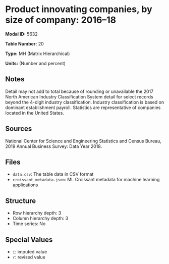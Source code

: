# Product innovating companies, by size of company: 2016&#8211;18

**Modal ID:** 5632

**Table Number:** 20

**Type:** MH (Matrix Hierarchical)

**Units:** (Number and percent)

## Notes

Detail may not add to total because of rounding or unavailable the 2017 North American Industry Classification System detail for select records beyond the 4-digit industry classification. Industry classification is based on dominant establishment payroll. Statistics are representative of companies located in the United States.

## Sources

National Center for Science and Engineering Statistics and Census Bureau, 2019 Annual Business Survey: Data Year 2018.

## Files

- `data.csv`: The table data in CSV format
- `croissant_metadata.json`: ML Croissant metadata for machine learning applications

## Structure

- Row hierarchy depth: 3
- Column hierarchy depth: 3
- Time series: No

## Special Values

- `i`: imputed value
- `r`: revised value
